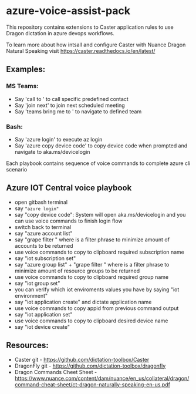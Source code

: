 # azure-voice-assist-pack
This repository contains  extensions to Caster application rules to use Dragon dictation in azure devops workflows.

To learn more about how intsall and configure Caster with Nuance Dragon Natural Speaking visit https://caster.readthedocs.io/en/latest/

## Examples:

### MS Teams:
- Say 'call to <person>' to call specific predefined contact
- Say 'join next' to join next scheduled meeting
- Say 'teams bring me to <teams>' to navigate to defined team

### Bash:
- Say 'azure login' to execute az login
- Say 'azure copy device code' to copy device code when prompted and navigate to aka.ms/devicelogin

Each playbook contains sequence of voice commands to complete azure cli scenario 

## Azure IOT Central voice playbook 
- open gitbash terminal
- say <code>"azure login"</code>
- say "copy device code": System will open aka.ms/devicelogin and you can use voice commands to finish login flow
- switch back to terminal
- say "azure account list"
- say "grape filter <mysubscription>" where <mysubscription> is a filter phrase to minimize amount of accounts to be returned
- use voice commands to copy to clipboard required subscription name
- say "iot subscription set"
- say "azure group list" + "grape filter <group>" where is a filter phrase to minimize amount of resource groups to be returned
- use voice commands to copy to clipboard required group name
- say "iot group set"
- you can verify which iot enviroments values you have by saying "iot environment"
- say "iot application create" and dictate application name
- use voice commands to copy appid from previous command output
- say "iot application set"
- use voice commands to copy to clipboard desired device name
- say "iot device create"

## Resources:
- Caster git - https://github.com/dictation-toolbox/Caster
- DragonFly git - https://github.com/dictation-toolbox/dragonfly
- Dragon Commands Cheet Sheet - https://www.nuance.com/content/dam/nuance/en_us/collateral/dragon/command-cheat-sheet/ct-dragon-naturally-speaking-en-us.pdf
